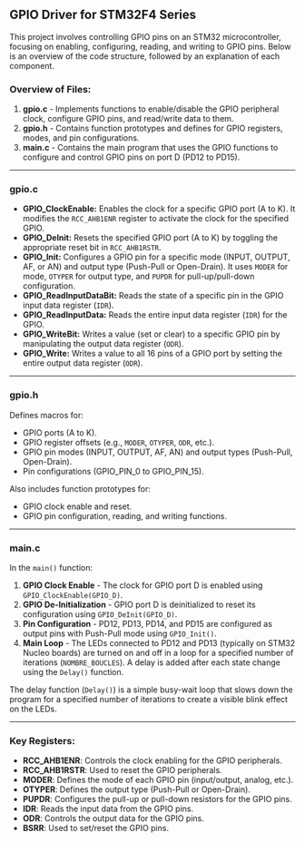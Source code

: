 ## GPIO Driver for STM32F4 Series

This project involves controlling GPIO pins on an STM32 microcontroller, focusing on enabling, configuring, reading, and writing to GPIO pins. Below is an overview of the code structure, followed by an explanation of each component.

### Overview of Files:
1. **gpio.c** - Implements functions to enable/disable the GPIO peripheral clock, configure GPIO pins, and read/write data to them.
2. **gpio.h** - Contains function prototypes and defines for GPIO registers, modes, and pin configurations.
3. **main.c** - Contains the main program that uses the GPIO functions to configure and control GPIO pins on port D (PD12 to PD15).

---

### **gpio.c**

- **GPIO_ClockEnable:** Enables the clock for a specific GPIO port (A to K). It modifies the `RCC_AHB1ENR` register to activate the clock for the specified GPIO.
- **GPIO_DeInit:** Resets the specified GPIO port (A to K) by toggling the appropriate reset bit in `RCC_AHB1RSTR`.
- **GPIO_Init:** Configures a GPIO pin for a specific mode (INPUT, OUTPUT, AF, or AN) and output type (Push-Pull or Open-Drain). It uses `MODER` for mode, `OTYPER` for output type, and `PUPDR` for pull-up/pull-down configuration.
- **GPIO_ReadInputDataBit:** Reads the state of a specific pin in the GPIO input data register (`IDR`).
- **GPIO_ReadInputData:** Reads the entire input data register (`IDR`) for the GPIO.
- **GPIO_WriteBit:** Writes a value (set or clear) to a specific GPIO pin by manipulating the output data register (`ODR`).
- **GPIO_Write:** Writes a value to all 16 pins of a GPIO port by setting the entire output data register (`ODR`).

---

### **gpio.h**

Defines macros for:
- GPIO ports (A to K).
- GPIO register offsets (e.g., `MODER`, `OTYPER`, `ODR`, etc.).
- GPIO pin modes (INPUT, OUTPUT, AF, AN) and output types (Push-Pull, Open-Drain).
- Pin configurations (GPIO_PIN_0 to GPIO_PIN_15).
  
Also includes function prototypes for:
- GPIO clock enable and reset.
- GPIO pin configuration, reading, and writing functions.

---

### **main.c**

In the `main()` function:
1. **GPIO Clock Enable** - The clock for GPIO port D is enabled using `GPIO_ClockEnable(GPIO_D)`.
2. **GPIO De-Initialization** - GPIO port D is deinitialized to reset its configuration using `GPIO_DeInit(GPIO_D)`.
3. **Pin Configuration** - PD12, PD13, PD14, and PD15 are configured as output pins with Push-Pull mode using `GPIO_Init()`.
4. **Main Loop** - The LEDs connected to PD12 and PD13 (typically on STM32 Nucleo boards) are turned on and off in a loop for a specified number of iterations (`NOMBRE_BOUCLES`). A delay is added after each state change using the `Delay()` function.

The delay function (`Delay()`) is a simple busy-wait loop that slows down the program for a specified number of iterations to create a visible blink effect on the LEDs.

---

### Key Registers:
- **RCC_AHB1ENR**: Controls the clock enabling for the GPIO peripherals.
- **RCC_AHB1RSTR**: Used to reset the GPIO peripherals.
- **MODER**: Defines the mode of each GPIO pin (input/output, analog, etc.).
- **OTYPER**: Defines the output type (Push-Pull or Open-Drain).
- **PUPDR**: Configures the pull-up or pull-down resistors for the GPIO pins.
- **IDR**: Reads the input data from the GPIO pins.
- **ODR**: Controls the output data for the GPIO pins.
- **BSRR**: Used to set/reset the GPIO pins.

